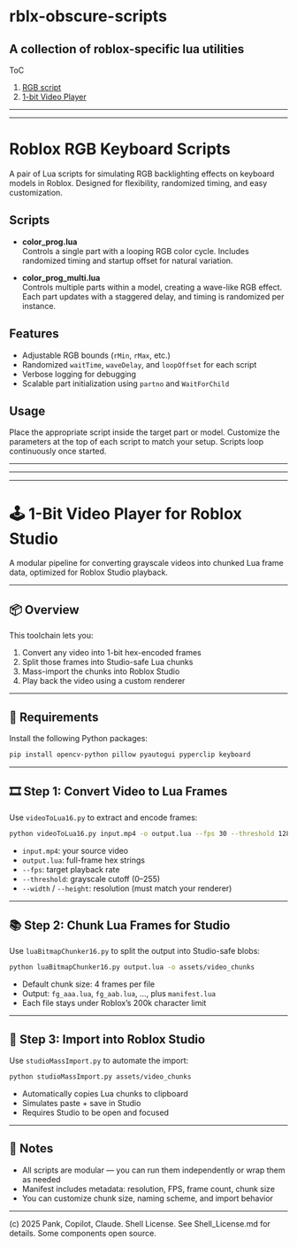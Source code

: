 # rblx-obscure-scripts
A collection of roblox-specific lua utilities
---
ToC
1. [RGB script](https://github.com/HomelessCanadian/rblx-obscure-scripts?tab=readme-ov-file#roblox-rgb-keyboard-scripts)
2. [1-bit Video Player](https://github.com/HomelessCanadian/rblx-obscure-scripts?tab=readme-ov-file#%EF%B8%8F-1-bit-video-player-for-roblox-studio)
---
---
# Roblox RGB Keyboard Scripts

A pair of Lua scripts for simulating RGB backlighting effects on keyboard models in Roblox. Designed for flexibility, randomized timing, and easy customization.

## Scripts

- **color_prog.lua**  
  Controls a single part with a looping RGB color cycle. Includes randomized timing and startup offset for natural variation.

- **color_prog_multi.lua**  
  Controls multiple parts within a model, creating a wave-like RGB effect. Each part updates with a staggered delay, and timing is randomized per instance.

## Features

- Adjustable RGB bounds (`rMin`, `rMax`, etc.)
- Randomized `waitTime`, `waveDelay`, and `loopOffset` for each script
- Verbose logging for debugging
- Scalable part initialization using `partno` and `WaitForChild`

## Usage

Place the appropriate script inside the target part or model. Customize the parameters at the top of each script to match your setup. Scripts loop continuously once started.

---
---
---
# 🕹️ 1-Bit Video Player for Roblox Studio

A modular pipeline for converting grayscale videos into chunked Lua frame data, optimized for Roblox Studio playback.

---

## 📦 Overview

This toolchain lets you:

1. Convert any video into 1-bit hex-encoded frames  
2. Split those frames into Studio-safe Lua chunks  
3. Mass-import the chunks into Roblox Studio  
4. Play back the video using a custom renderer

---

## 🧰 Requirements

Install the following Python packages:

```bash
pip install opencv-python pillow pyautogui pyperclip keyboard
```

---

## 🎞️ Step 1: Convert Video to Lua Frames

Use `videoToLua16.py` to extract and encode frames:

```bash
python videoToLua16.py input.mp4 -o output.lua --fps 30 --threshold 128 --width 256 --height 144
```

- `input.mp4`: your source video  
- `output.lua`: full-frame hex strings  
- `--fps`: target playback rate  
- `--threshold`: grayscale cutoff (0–255)  
- `--width` / `--height`: resolution (must match your renderer)

---

## 📚 Step 2: Chunk Lua Frames for Studio

Use `luaBitmapChunker16.py` to split the output into Studio-safe blobs:

```bash
python luaBitmapChunker16.py output.lua -o assets/video_chunks
```

- Default chunk size: 4 frames per file  
- Output: `fg_aaa.lua`, `fg_aab.lua`, ..., plus `manifest.lua`  
- Each file stays under Roblox’s 200k character limit

---

## 🚀 Step 3: Import into Roblox Studio

Use `studioMassImport.py` to automate the import:

```bash
python studioMassImport.py assets/video_chunks
```

- Automatically copies Lua chunks to clipboard  
- Simulates paste + save in Studio  
- Requires Studio to be open and focused

---

## 🧠 Notes

- All scripts are modular — you can run them independently or wrap them as needed  
- Manifest includes metadata: resolution, FPS, frame count, chunk size  
- You can customize chunk size, naming scheme, and import behavior

---

(c) 2025 Pank, Copilot, Claude. Shell License. See Shell_License.md for details. Some components open source.
